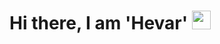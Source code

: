 # Hi there, I am 'Hevar' <img src="https://giphy.com/embed/12Z3na4w70uNW" width="30px" height="30px">
